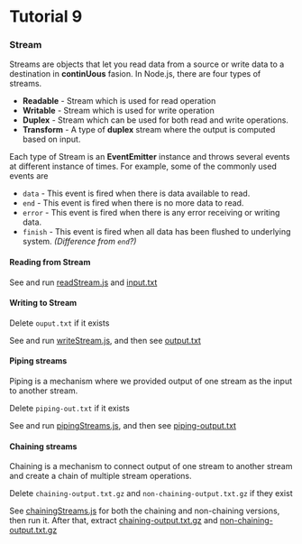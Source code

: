 # Tutorial 9

### Stream

Streams are objects that let you read data from a source or write data to a destination in **continUous** fasion. In Node.js, there are four types of streams.

* **Readable** - Stream which is used for read operation
* **Writable** - Stream which is used for write operation
* **Duplex** - Stream which can be used for both read and write operations.
* **Transform** - A type of **duplex** stream where the output is computed based on input.

Each type of Stream is an **EventEmitter** instance and throws several events at different instance of times. For example, some of the commonly used events are

* `data` - This event is fired when there is data available to read.
* `end` - This event is fired when there is no more data to read.
* `error` - This event is fired when there is any error receiving or writing data.
* `finish` - This event is fired when all data has been flushed to underlying system. *(Difference from `end`?)*

#### Reading from Stream

See and run [readStream.js](readStream.js) and [input.txt](input.txt)

#### Writing to Stream

Delete `ouput.txt` if it exists

See and run [writeStream.js](writeStream.js), and then see [output.txt](output.txt)

#### Piping streams

Piping is a mechanism where we provided output of one stream as the input to another stream.

Delete `piping-out.txt` if it exists

See and run [pipingStreams.js](pipingStreams.js), and then see [piping-output.txt](piping-output.txt)

#### Chaining streams

Chaining is a mechanism to connect output of one stream to another stream and create a chain of multiple stream operations.

Delete `chaining-output.txt.gz` and `non-chaining-output.txt.gz` if they exist

See [chainingStreams.js](chainingStreams.js) for both the chaining and non-chaining versions, then run it. After that, extract [chaining-output.txt.gz](chaining-output.txt.gz) and [non-chaining-output.txt.gz](non-chaining-output.txt.gz)
